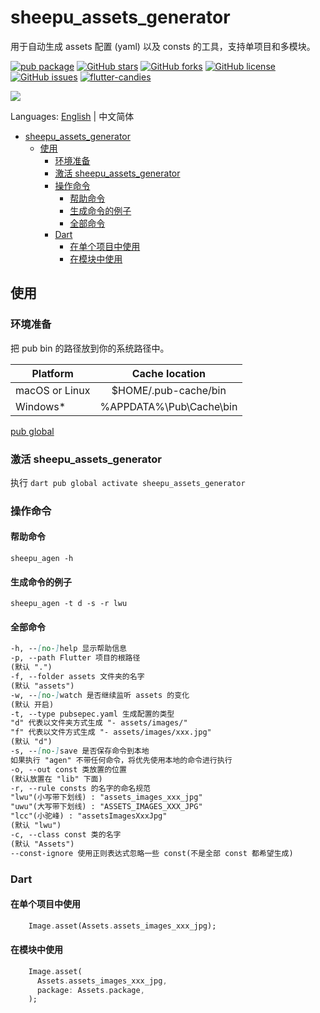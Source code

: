 # sheepu_assets_generator

用于自动生成 assets 配置 (yaml) 以及 consts 的工具，支持单项目和多模块。

[![pub package](https://img.shields.io/pub/v/sheepu_assets_generator.svg)](https://pub.dartlang.org/packages/sheepu_assets_generator) [![GitHub stars](https://img.shields.io/github/stars/fluttercandies/sheepu_assets_generator)](https://github.com/fluttercandies/sheepu_assets_generator/stargazers) [![GitHub forks](https://img.shields.io/github/forks/fluttercandies/sheepu_assets_generator)](https://github.com/fluttercandies/sheepu_assets_generator/network) [![GitHub license](https://img.shields.io/github/license/fluttercandies/sheepu_assets_generator)](https://github.com/fluttercandies/sheepu_assets_generator/blob/master/LICENSE) [![GitHub issues](https://img.shields.io/github/issues/fluttercandies/sheepu_assets_generator)](https://github.com/fluttercandies/sheepu_assets_generator/issues) <a target="_blank" href="https://jq.qq.com/?_wv=1027&k=5bcc0gy"><img border="0" src="https://pub.idqqimg.com/wpa/images/group.png" alt="flutter-candies" title="flutter-candies"></a>

![](sheepu_assets_generator.gif)

Languages: [English](README.md) | 中文简体

- [sheepu_assets_generator](#sheepu_assets_generator)
  - [使用](#使用)
    - [环境准备](#环境准备)
    - [激活 sheepu_assets_generator](#激活-sheepu_assets_generator)
    - [操作命令](#操作命令)
      - [帮助命令](#帮助命令)
      - [生成命令的例子](#生成命令的例子)
      - [全部命令](#全部命令)
    - [Dart](#dart)
      - [在单个项目中使用](#在单个项目中使用)
      - [在模块中使用](#在模块中使用)

## 使用

### 环境准备

把 pub bin 的路径放到你的系统路径中。

| Platform       |     Cache location      |
| -------------- | :---------------------: |
| macOS or Linux |  $HOME/.pub-cache/bin   |
| Windows\*      | %APPDATA%\Pub\Cache\bin |

[pub global](https://dart.dev/tools/pub/cmd/pub-global)

### 激活 sheepu_assets_generator

执行 `dart pub global activate sheepu_assets_generator`

### 操作命令

#### 帮助命令

`sheepu_agen -h`

#### 生成命令的例子

`sheepu_agen -t d -s -r lwu`

#### 全部命令

```markdown
-h, --[no-]help 显示帮助信息
-p, --path Flutter 项目的根路径
(默认 ".")
-f, --folder assets 文件夹的名字
(默认 "assets")
-w, --[no-]watch 是否继续监听 assets 的变化
(默认 开启)
-t, --type pubsepec.yaml 生成配置的类型
"d" 代表以文件夹方式生成 "- assets/images/"
"f" 代表以文件方式生成 "- assets/images/xxx.jpg"
(默认 "d")
-s, --[no-]save 是否保存命令到本地
如果执行 "agen" 不带任何命令，将优先使用本地的命令进行执行
-o, --out const 类放置的位置
(默认放置在 "lib" 下面)
-r, --rule consts 的名字的命名规范
"lwu"(小写带下划线) : "assets_images_xxx_jpg"
"uwu"(大写带下划线) : "ASSETS_IMAGES_XXX_JPG"
"lcc"(小驼峰) : "assetsImagesXxxJpg"
(默认 "lwu")
-c, --class const 类的名字
(默认 "Assets")
--const-ignore 使用正则表达式忽略一些 const(不是全部 const 都希望生成)
```

### Dart

#### 在单个项目中使用

```dart
    Image.asset(Assets.assets_images_xxx_jpg);
```

#### 在模块中使用

```dart
    Image.asset(
      Assets.assets_images_xxx_jpg,
      package: Assets.package,
    );
```
